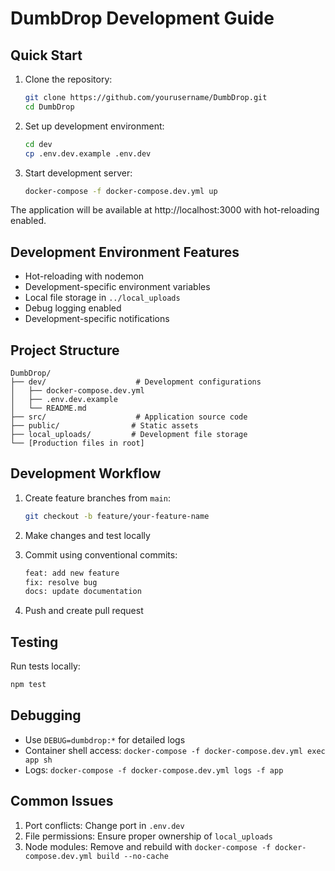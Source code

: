 # DumbDrop Development Guide

## Quick Start

1. Clone the repository:
   ```bash
   git clone https://github.com/yourusername/DumbDrop.git
   cd DumbDrop
   ```

2. Set up development environment:
   ```bash
   cd dev
   cp .env.dev.example .env.dev
   ```

3. Start development server:
   ```bash
   docker-compose -f docker-compose.dev.yml up
   ```

The application will be available at http://localhost:3000 with hot-reloading enabled.

## Development Environment Features

- Hot-reloading with nodemon
- Development-specific environment variables
- Local file storage in `../local_uploads`
- Debug logging enabled
- Development-specific notifications

## Project Structure

```
DumbDrop/
├── dev/                    # Development configurations
│   ├── docker-compose.dev.yml
│   ├── .env.dev.example
│   └── README.md
├── src/                    # Application source code
├── public/                # Static assets
├── local_uploads/         # Development file storage
└── [Production files in root]
```

## Development Workflow

1. Create feature branches from `main`:
   ```bash
   git checkout -b feature/your-feature-name
   ```

2. Make changes and test locally
3. Commit using conventional commits:
   ```bash
   feat: add new feature
   fix: resolve bug
   docs: update documentation
   ```

4. Push and create pull request

## Testing

Run tests locally:
```bash
npm test
```

## Debugging

- Use `DEBUG=dumbdrop:*` for detailed logs
- Container shell access: `docker-compose -f docker-compose.dev.yml exec app sh`
- Logs: `docker-compose -f docker-compose.dev.yml logs -f app`

## Common Issues

1. Port conflicts: Change port in `.env.dev`
2. File permissions: Ensure proper ownership of `local_uploads`
3. Node modules: Remove and rebuild with `docker-compose -f docker-compose.dev.yml build --no-cache`
